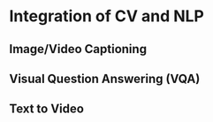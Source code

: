 # Integration of CV and NLP

## Image/Video Captioning

## Visual Question Answering (VQA)

## Text to Video
